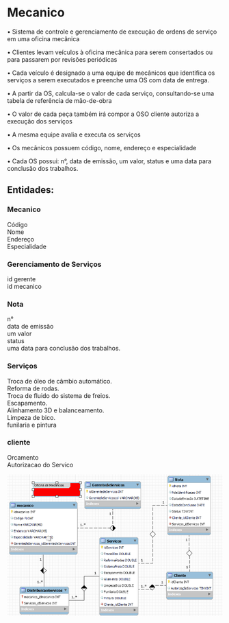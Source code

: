 # Mecanico
&#x2022; Sistema de controle e gerenciamento de execução de ordens de serviço em uma oficina mecânica

&#x2022;
Clientes levam veículos à oficina mecânica para serem consertados ou para passarem por revisões  periódicas

&#x2022;
Cada veículo é designado a uma equipe de mecânicos que identifica os serviços a serem executados e preenche uma OS com data de entrega.

&#x2022;
A partir da OS, calcula-se o valor de cada serviço, consultando-se uma tabela de referência de mão-de-obra

&#x2022;
O valor de cada peça também irá compor a OSO cliente autoriza a execução dos serviços

&#x2022;
A mesma equipe avalia e executa os serviços

&#x2022;
Os mecânicos possuem código, nome, endereço e especialidade

&#x2022;
Cada OS possui: n°, data de emissão, um valor, status e uma data para conclusão dos trabalhos.

## Entidades:

### Mecanico

Código<br>
Nome<br>
Endereço<br>
Especialidade<br>

### Gerenciamento de Serviços

id gerente<br>
id mecanico

### Nota

n° <br>
data de emissão<br>
um valor<br>
status <br>
uma data para conclusão dos trabalhos.<br/>


### Serviços

Troca de óleo de câmbio automático.<br>
Reforma de rodas. <br>
Troca de fluido do sistema de freios.<br>
Escapamento. <br>
Alinhamento 3D e balanceamento.<br>
Limpeza de bico.<br>
funilaria e pintura<br/>


### cliente
Orcamento<br>
Autorizacao do Servico<br/>


<img
  class="Mecanico"
  src="fluxo.png"
  alt="" />
